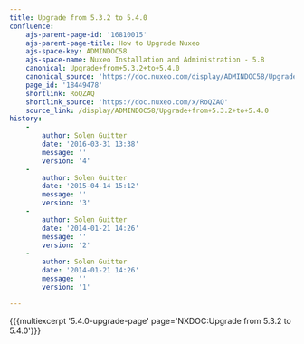 ```yaml
---
title: Upgrade from 5.3.2 to 5.4.0
confluence:
    ajs-parent-page-id: '16810015'
    ajs-parent-page-title: How to Upgrade Nuxeo
    ajs-space-key: ADMINDOC58
    ajs-space-name: Nuxeo Installation and Administration - 5.8
    canonical: Upgrade+from+5.3.2+to+5.4.0
    canonical_source: 'https://doc.nuxeo.com/display/ADMINDOC58/Upgrade+from+5.3.2+to+5.4.0'
    page_id: '18449478'
    shortlink: RoQZAQ
    shortlink_source: 'https://doc.nuxeo.com/x/RoQZAQ'
    source_link: /display/ADMINDOC58/Upgrade+from+5.3.2+to+5.4.0
history:
    - 
        author: Solen Guitter
        date: '2016-03-31 13:38'
        message: ''
        version: '4'
    - 
        author: Solen Guitter
        date: '2015-04-14 15:12'
        message: ''
        version: '3'
    - 
        author: Solen Guitter
        date: '2014-01-21 14:26'
        message: ''
        version: '2'
    - 
        author: Solen Guitter
        date: '2014-01-21 14:26'
        message: ''
        version: '1'

---
```

{{{multiexcerpt '5.4.0-upgrade-page' page='NXDOC:Upgrade from 5.3.2 to 5.4.0'}}}
